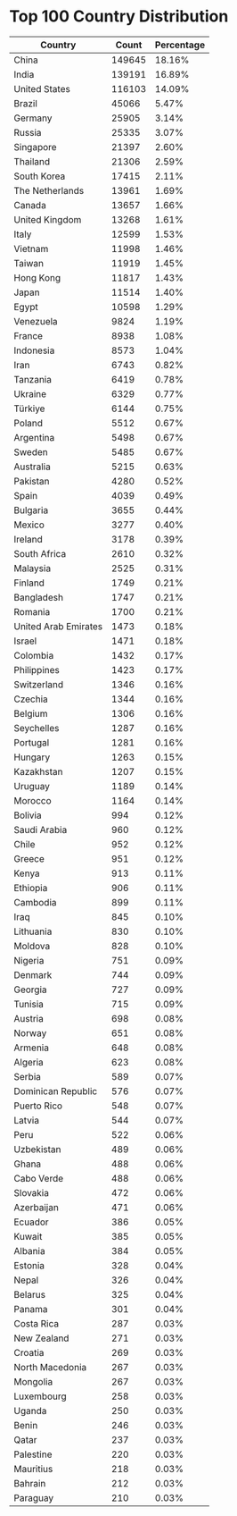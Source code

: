 # Top 100 Country Distribution
| Country | Count | Percentage |
|----|----|----|
| China | 149645 | 18.16% |
| India | 139191 | 16.89% |
| United States | 116103 | 14.09% |
| Brazil | 45066 | 5.47% |
| Germany | 25905 | 3.14% |
| Russia | 25335 | 3.07% |
| Singapore | 21397 | 2.60% |
| Thailand | 21306 | 2.59% |
| South Korea | 17415 | 2.11% |
| The Netherlands | 13961 | 1.69% |
| Canada | 13657 | 1.66% |
| United Kingdom | 13268 | 1.61% |
| Italy | 12599 | 1.53% |
| Vietnam | 11998 | 1.46% |
| Taiwan | 11919 | 1.45% |
| Hong Kong | 11817 | 1.43% |
| Japan | 11514 | 1.40% |
| Egypt | 10598 | 1.29% |
| Venezuela | 9824 | 1.19% |
| France | 8938 | 1.08% |
| Indonesia | 8573 | 1.04% |
| Iran | 6743 | 0.82% |
| Tanzania | 6419 | 0.78% |
| Ukraine | 6329 | 0.77% |
| Türkiye | 6144 | 0.75% |
| Poland | 5512 | 0.67% |
| Argentina | 5498 | 0.67% |
| Sweden | 5485 | 0.67% |
| Australia | 5215 | 0.63% |
| Pakistan | 4280 | 0.52% |
| Spain | 4039 | 0.49% |
| Bulgaria | 3655 | 0.44% |
| Mexico | 3277 | 0.40% |
| Ireland | 3178 | 0.39% |
| South Africa | 2610 | 0.32% |
| Malaysia | 2525 | 0.31% |
| Finland | 1749 | 0.21% |
| Bangladesh | 1747 | 0.21% |
| Romania | 1700 | 0.21% |
| United Arab Emirates | 1473 | 0.18% |
| Israel | 1471 | 0.18% |
| Colombia | 1432 | 0.17% |
| Philippines | 1423 | 0.17% |
| Switzerland | 1346 | 0.16% |
| Czechia | 1344 | 0.16% |
| Belgium | 1306 | 0.16% |
| Seychelles | 1287 | 0.16% |
| Portugal | 1281 | 0.16% |
| Hungary | 1263 | 0.15% |
| Kazakhstan | 1207 | 0.15% |
| Uruguay | 1189 | 0.14% |
| Morocco | 1164 | 0.14% |
| Bolivia | 994 | 0.12% |
| Saudi Arabia | 960 | 0.12% |
| Chile | 952 | 0.12% |
| Greece | 951 | 0.12% |
| Kenya | 913 | 0.11% |
| Ethiopia | 906 | 0.11% |
| Cambodia | 899 | 0.11% |
| Iraq | 845 | 0.10% |
| Lithuania | 830 | 0.10% |
| Moldova | 828 | 0.10% |
| Nigeria | 751 | 0.09% |
| Denmark | 744 | 0.09% |
| Georgia | 727 | 0.09% |
| Tunisia | 715 | 0.09% |
| Austria | 698 | 0.08% |
| Norway | 651 | 0.08% |
| Armenia | 648 | 0.08% |
| Algeria | 623 | 0.08% |
| Serbia | 589 | 0.07% |
| Dominican Republic | 576 | 0.07% |
| Puerto Rico | 548 | 0.07% |
| Latvia | 544 | 0.07% |
| Peru | 522 | 0.06% |
| Uzbekistan | 489 | 0.06% |
| Ghana | 488 | 0.06% |
| Cabo Verde | 488 | 0.06% |
| Slovakia | 472 | 0.06% |
| Azerbaijan | 471 | 0.06% |
| Ecuador | 386 | 0.05% |
| Kuwait | 385 | 0.05% |
| Albania | 384 | 0.05% |
| Estonia | 328 | 0.04% |
| Nepal | 326 | 0.04% |
| Belarus | 325 | 0.04% |
| Panama | 301 | 0.04% |
| Costa Rica | 287 | 0.03% |
| New Zealand | 271 | 0.03% |
| Croatia | 269 | 0.03% |
| North Macedonia | 267 | 0.03% |
| Mongolia | 267 | 0.03% |
| Luxembourg | 258 | 0.03% |
| Uganda | 250 | 0.03% |
| Benin | 246 | 0.03% |
| Qatar | 237 | 0.03% |
| Palestine | 220 | 0.03% |
| Mauritius | 218 | 0.03% |
| Bahrain | 212 | 0.03% |
| Paraguay | 210 | 0.03% |
